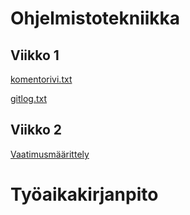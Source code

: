 # Ohjelmistotekniikka
## Viikko 1
[komentorivi.txt](https://github.com/kodtld/ot-harjoitustyo/blob/master/laskarit/viikko1/komentorivi.txt)

[gitlog.txt](https://github.com/kodtld/ot-harjoitustyo/blob/master/laskarit/viikko1/gitlog.txt)
## Viikko 2
[Vaatimusmäärittely](https://github.com/kodtld/ot-harjoitustyo/blob/master/dokumentaatio/vaatimusm%C3%A4%C3%A4rittely.md)

# Työaikakirjanpito


